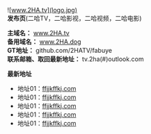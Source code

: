 ![www.2HA.tv](logo.jpg)  
**发布页**(二哈TV，二哈影视，二哈视频，二哈电影)  

 **主域名：** www.2HA.tv  
 **备用域名：** www.2HA.dog  
 **GT地址：** github.com/2HATV/fabuye  
 **联系邮箱、取回最新地址：** tv.2ha(#)outlook.com  

**最新地址**
* 地址01：[ffjjkffkj.com](http://fgrhhhj.org/)
* 地址01：[ffjjkffkj.com](http://fgrhhhj.org/)
* 地址01：[ffjjkffkj.com](http://fgrhhhj.org/)
* 地址01：[ffjjkffkj.com](http://fgrhhhj.org/)
* 地址01：[ffjjkffkj.com](http://fgrhhhj.org/)

